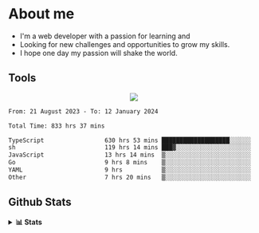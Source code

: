 
# About me
- I'm a web developer with a passion for learning and
- Looking for new challenges and opportunities to grow my skills.
- I hope one day my passion will shake the world.

## Tools
  
<p align="center">
  <a href="https://github.com/chaninlaw">
    <img src="https://skillicons.dev/icons?i=js,typescript,express,nodejs,react,next,postgres,mongodb,html,css,styledcomponents,tailwind,materialui,figma,git,github&perline=8" />
  </a>
</p>

<!--START_SECTION:waka-->

```txt
From: 21 August 2023 - To: 12 January 2024

Total Time: 833 hrs 37 mins

TypeScript                 630 hrs 53 mins ███████████████████░░░░░░   75.68 %
sh                         119 hrs 14 mins ███▓░░░░░░░░░░░░░░░░░░░░░   14.30 %
JavaScript                 13 hrs 14 mins  ▒░░░░░░░░░░░░░░░░░░░░░░░░   01.59 %
Go                         9 hrs 8 mins    ▒░░░░░░░░░░░░░░░░░░░░░░░░   01.10 %
YAML                       9 hrs           ▒░░░░░░░░░░░░░░░░░░░░░░░░   01.08 %
Other                      7 hrs 20 mins   ▒░░░░░░░░░░░░░░░░░░░░░░░░   00.88 %
```

<!--END_SECTION:waka-->

## Github Stats
<details close>
  <summary><b>📊 Stats</b></summary>
  <div align = "center">
    
<picture>
  <source
    srcset="https://github-readme-stats.vercel.app/api?username=chaninlaw&show_icons=true&theme=dark"
    media="(prefers-color-scheme: dark)"
  />
  <source
    srcset="https://github-readme-stats.vercel.app/api?username=chaninlaw&show_icons=true"
    media="(prefers-color-scheme: light), (prefers-color-scheme: no-preference)"
  />
  <img src="https://github-readme-stats.vercel.app/api?username=chaninlaw&show_icons=true" />
</picture>
    
<picture>
  <source
    srcset="https://github-readme-stats.vercel.app/api/top-langs/?username=chaninlaw&layout=donut&theme=dark"
    media="(prefers-color-scheme: dark)"
  />
  <source
    srcset="https://github-readme-stats.vercel.app/api/top-langs/?username=chaninlaw&layout=donut"
    media="(prefers-color-scheme: light), (prefers-color-scheme: no-preference)"
  />
  <img src="https://github-readme-stats.vercel.app/api/top-langs/?username=chaninlaw&layout=donut" />
</picture>
    
  </div>
  
</details>


